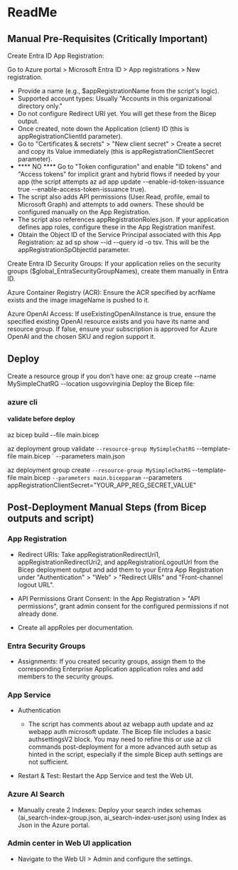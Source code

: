 # ReadMe

## Manual Pre-Requisites (Critically Important)

Create Entra ID App Registration:

Go to Azure portal > Microsoft Entra ID > App registrations > New registration.

- Provide a name (e.g., $appRegistrationName from the script's logic).
- Supported account types: Usually "Accounts in this organizational directory only."
- Do not configure Redirect URI yet. You will get these from the Bicep output.
- Once created, note down the Application (client) ID (this is appRegistrationClientId parameter).
- Go to "Certificates & secrets" > "New client secret" > Create a secret and copy its Value immediately (this is appRegistrationClientSecret parameter).
- **** NO **** Go to "Token configuration" and enable "ID tokens" and "Access tokens" for implicit grant and hybrid flows if needed by your app (the script attempts az ad app update --enable-id-token-issuance true --enable-access-token-issuance true).
- The script also adds API permissions (User.Read, profile, email to Microsoft Graph) and attempts to add owners. These should be configured manually on the App Registration.
- The script also references appRegistrationRoles.json. If your application defines app roles, configure these in the App Registration manifest.
- Obtain the Object ID of the Service Principal associated with this App Registration: az ad sp show --id <Your-App-Registration-Client-ID> --query id -o tsv. This will be the appRegistrationSpObjectId parameter.

Create Entra ID Security Groups: If your application relies on the security groups ($global_EntraSecurityGroupNames), create them manually in Entra ID.

Azure Container Registry (ACR): Ensure the ACR specified by acrName exists and the image imageName is pushed to it.

Azure OpenAI Access: If useExistingOpenAiInstance is true, ensure the specified existing OpenAI resource exists and you have its name and resource group. If false, ensure your subscription is approved for Azure OpenAI and the chosen SKU and region support it.

## Deploy

Create a resource group if you don't have one: az group create --name MySimpleChatRG --location usgovvirginia
Deploy the Bicep file:

### azure cli

#### validate before deploy

az bicep build --file main.bicep

az deployment group validate `
--resource-group MySimpleChatRG `
--template-file main.bicep `
--parameters main.json

az deployment group create `
--resource-group MySimpleChatRG `
--template-file main.bicep `
--parameters main.bicepparam `
--parameters appRegistrationClientSecret="YOUR_APP_REG_SECRET_VALUE"

## Post-Deployment Manual Steps (from Bicep outputs and script)

### App Registration

- Redirect URIs: Take appRegistrationRedirectUri1, appRegistrationRedirectUri2, and appRegistrationLogoutUrl from the Bicep deployment output and add them to your Entra App Registration under "Authentication" > "Web" > "Redirect URIs" and "Front-channel logout URL".

- API Permissions Grant Consent: In the App Registration > "API permissions", grant admin consent for the configured permissions if not already done.

- Create all appRoles per documentation.

### Entra Security Groups

- Assignments: If you created security groups, assign them to the corresponding Enterprise Application application roles and add members to the security groups.

### App Service

- Authentication
  - The script has comments about az webapp auth update and az webapp auth microsoft update. The Bicep file includes a basic authsettingsV2 block. You may need to refine this or use az cli commands post-deployment for a more advanced auth setup as hinted in the script, especially if the simple Bicep auth settings are not sufficient.

- Restart & Test: Restart the App Service and test the Web UI.

### Azure AI Search

- Manually create 2 Indexes: Deploy your search index schemas (ai_search-index-group.json, ai_search-index-user.json) using Index as Json in the Azure portal.

### Admin center in Web UI application

- Navigate to the Web UI > Admin and configure the settings.
